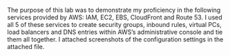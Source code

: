 The purpose of this lab was to demonstrate my proficiency in the following services provided by AWS: IAM, EC2, EBS, CloudFront and Route 53. I used all 5 of these services to create security groups, inbound rules, virtual PCs, load balancers and DNS entries within AWS’s administrative console and tie them all together. I attached screenshots of the configuration settings in the attached file.
